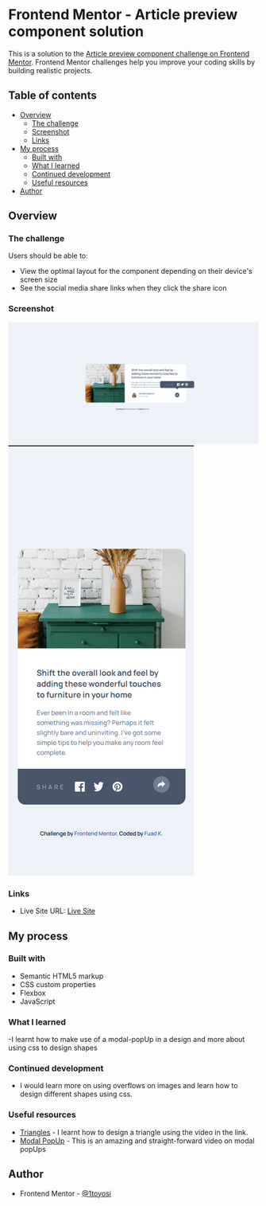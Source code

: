 # Frontend Mentor - Article preview component solution

This is a solution to the [Article preview component challenge on Frontend Mentor](https://www.frontendmentor.io/challenges/article-preview-component-dYBN_pYFT). Frontend Mentor challenges help you improve your coding skills by building realistic projects. 

## Table of contents

- [Overview](#overview)
  - [The challenge](#the-challenge)
  - [Screenshot](#screenshot)
  - [Links](#links)
- [My process](#my-process)
  - [Built with](#built-with)
  - [What I learned](#what-i-learned)
  - [Continued development](#continued-development)
  - [Useful resources](#useful-resources)
- [Author](#author)

## Overview

### The challenge

Users should be able to:

- View the optimal layout for the component depending on their device's screen size
- See the social media share links when they click the share icon

### Screenshot

![](design/Desktop-Active.png)
![](design/Mobile-active.png)

### Links

- Live Site URL: [Live Site](https://1toyosi.github.io/Preview-/)

## My process

### Built with

- Semantic HTML5 markup
- CSS custom properties
- Flexbox
- JavaScript

### What I learned

-I learnt how to make use of a modal-popUp in a design and more about using css to design shapes


### Continued development

- I would learn more on using overflows on images and learn how  to design different shapes using css.

### Useful resources

- [Triangles](https://www.youtube.com/watch?v=IMnYzR0zX0c) - I learnt how to design a triangle using the video in the link.
- [Modal PopUp](https://www.youtube.com/watch?v=gLWIYk0Sd38) - This is an amazing and straight-forward video on modal popUps


## Author

- Frontend Mentor - [@1toyosi](https://www.frontendmentor.io/profile/1toyosi)

